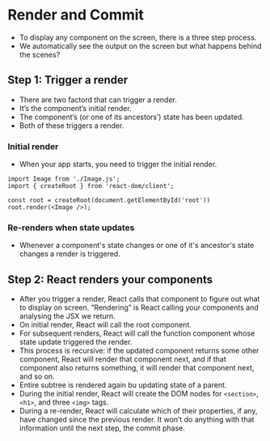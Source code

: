 # Render and Commit

- To display any component on the screen, there is a three step process.
- We automatically see the output on the screen but what happens behind the scenes?


## Step 1: Trigger a render 

- There are two factord that can trigger a render.
- It’s the component’s initial render.
- The component’s (or one of its ancestors’) state has been updated.
- Both of these triggers a render.

### Initial render 

- When your app starts, you need to trigger the initial render.

```tsx
import Image from './Image.js';
import { createRoot } from 'react-dom/client';

const root = createRoot(document.getElementById('root'))
root.render(<Image />);
```

### Re-renders when state updates 

- Whenever a component's state changes or one of it's ancestor's state changes a render is triggered.

## Step 2: React renders your components 

- After you trigger a render, React calls that component to figure out what to display on screen. “Rendering” is React calling your components and analysing the JSX we return.
- On initial render, React will call the root component.
- For subsequent renders, React will call the function component whose state update triggered the render.
- This process is recursive: if the updated component returns some other component, React will render that component next, and if that component also returns something, it will render that component next, and so on.
- Entire subtree is rendered again bu updating state of a parent.
- During the initial render, React will create the DOM nodes for `<section>`, `<h1>`, and three `<img>` tags.
- During a re-render, React will calculate which of their properties, if any, have changed since the previous render. It won’t do anything with that information until the next step, the commit phase.

